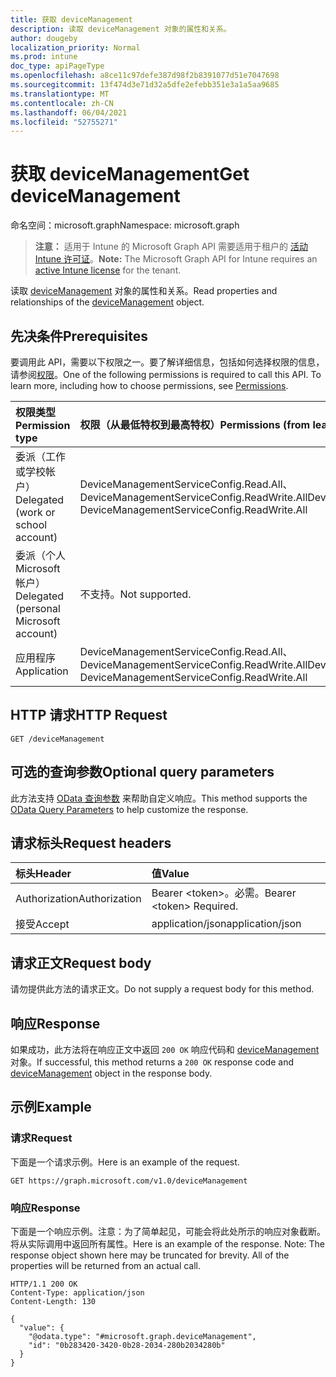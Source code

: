 ```yaml
---
title: 获取 deviceManagement
description: 读取 deviceManagement 对象的属性和关系。
author: dougeby
localization_priority: Normal
ms.prod: intune
doc_type: apiPageType
ms.openlocfilehash: a8ce11c97defe387d98f2b8391077d51e7047698
ms.sourcegitcommit: 13f474d3e71d32a5dfe2efebb351e3a1a5aa9685
ms.translationtype: MT
ms.contentlocale: zh-CN
ms.lasthandoff: 06/04/2021
ms.locfileid: "52755271"
---
```

# <a name="get-devicemanagement"></a><span data-ttu-id="d16ac-103">获取 deviceManagement</span><span class="sxs-lookup"><span data-stu-id="d16ac-103">Get deviceManagement</span></span>

<span data-ttu-id="d16ac-104">命名空间：microsoft.graph</span><span class="sxs-lookup"><span data-stu-id="d16ac-104">Namespace: microsoft.graph</span></span>

> <span data-ttu-id="d16ac-105">**注意：** 适用于 Intune 的 Microsoft Graph API 需要适用于租户的 [活动 Intune 许可证](https://go.microsoft.com/fwlink/?linkid=839381)。</span><span class="sxs-lookup"><span data-stu-id="d16ac-105">**Note:** The Microsoft Graph API for Intune requires an [active Intune license](https://go.microsoft.com/fwlink/?linkid=839381) for the tenant.</span></span>

<span data-ttu-id="d16ac-106">读取 [deviceManagement](../resources/intune-notification-devicemanagement.md) 对象的属性和关系。</span><span class="sxs-lookup"><span data-stu-id="d16ac-106">Read properties and relationships of the [deviceManagement](../resources/intune-notification-devicemanagement.md) object.</span></span>

## <a name="prerequisites"></a><span data-ttu-id="d16ac-107">先决条件</span><span class="sxs-lookup"><span data-stu-id="d16ac-107">Prerequisites</span></span>
<span data-ttu-id="d16ac-p101">要调用此 API，需要以下权限之一。要了解详细信息，包括如何选择权限的信息，请参阅[权限](/graph/permissions-reference)。</span><span class="sxs-lookup"><span data-stu-id="d16ac-p101">One of the following permissions is required to call this API. To learn more, including how to choose permissions, see [Permissions](/graph/permissions-reference).</span></span>

|<span data-ttu-id="d16ac-110">权限类型</span><span class="sxs-lookup"><span data-stu-id="d16ac-110">Permission type</span></span>|<span data-ttu-id="d16ac-111">权限（从最低特权到最高特权）</span><span class="sxs-lookup"><span data-stu-id="d16ac-111">Permissions (from least to most privileged)</span></span>|
|:---|:---|
|<span data-ttu-id="d16ac-112">委派（工作或学校帐户）</span><span class="sxs-lookup"><span data-stu-id="d16ac-112">Delegated (work or school account)</span></span>|<span data-ttu-id="d16ac-113">DeviceManagementServiceConfig.Read.All、DeviceManagementServiceConfig.ReadWrite.All</span><span class="sxs-lookup"><span data-stu-id="d16ac-113">DeviceManagementServiceConfig.Read.All, DeviceManagementServiceConfig.ReadWrite.All</span></span>|
|<span data-ttu-id="d16ac-114">委派（个人 Microsoft 帐户）</span><span class="sxs-lookup"><span data-stu-id="d16ac-114">Delegated (personal Microsoft account)</span></span>|<span data-ttu-id="d16ac-115">不支持。</span><span class="sxs-lookup"><span data-stu-id="d16ac-115">Not supported.</span></span>|
|<span data-ttu-id="d16ac-116">应用程序</span><span class="sxs-lookup"><span data-stu-id="d16ac-116">Application</span></span>|<span data-ttu-id="d16ac-117">DeviceManagementServiceConfig.Read.All、DeviceManagementServiceConfig.ReadWrite.All</span><span class="sxs-lookup"><span data-stu-id="d16ac-117">DeviceManagementServiceConfig.Read.All, DeviceManagementServiceConfig.ReadWrite.All</span></span>|

## <a name="http-request"></a><span data-ttu-id="d16ac-118">HTTP 请求</span><span class="sxs-lookup"><span data-stu-id="d16ac-118">HTTP Request</span></span>
<!-- {
  "blockType": "ignored"
}
-->
``` http
GET /deviceManagement
```

## <a name="optional-query-parameters"></a><span data-ttu-id="d16ac-119">可选的查询参数</span><span class="sxs-lookup"><span data-stu-id="d16ac-119">Optional query parameters</span></span>
<span data-ttu-id="d16ac-120">此方法支持 [OData 查询参数](/graph/query-parameters) 来帮助自定义响应。</span><span class="sxs-lookup"><span data-stu-id="d16ac-120">This method supports the [OData Query Parameters](/graph/query-parameters) to help customize the response.</span></span>

## <a name="request-headers"></a><span data-ttu-id="d16ac-121">请求标头</span><span class="sxs-lookup"><span data-stu-id="d16ac-121">Request headers</span></span>
|<span data-ttu-id="d16ac-122">标头</span><span class="sxs-lookup"><span data-stu-id="d16ac-122">Header</span></span>|<span data-ttu-id="d16ac-123">值</span><span class="sxs-lookup"><span data-stu-id="d16ac-123">Value</span></span>|
|:---|:---|
|<span data-ttu-id="d16ac-124">Authorization</span><span class="sxs-lookup"><span data-stu-id="d16ac-124">Authorization</span></span>|<span data-ttu-id="d16ac-125">Bearer &lt;token&gt;。必需。</span><span class="sxs-lookup"><span data-stu-id="d16ac-125">Bearer &lt;token&gt; Required.</span></span>|
|<span data-ttu-id="d16ac-126">接受</span><span class="sxs-lookup"><span data-stu-id="d16ac-126">Accept</span></span>|<span data-ttu-id="d16ac-127">application/json</span><span class="sxs-lookup"><span data-stu-id="d16ac-127">application/json</span></span>|

## <a name="request-body"></a><span data-ttu-id="d16ac-128">请求正文</span><span class="sxs-lookup"><span data-stu-id="d16ac-128">Request body</span></span>
<span data-ttu-id="d16ac-129">请勿提供此方法的请求正文。</span><span class="sxs-lookup"><span data-stu-id="d16ac-129">Do not supply a request body for this method.</span></span>

## <a name="response"></a><span data-ttu-id="d16ac-130">响应</span><span class="sxs-lookup"><span data-stu-id="d16ac-130">Response</span></span>
<span data-ttu-id="d16ac-131">如果成功，此方法将在响应正文中返回 `200 OK` 响应代码和 [deviceManagement](../resources/intune-notification-devicemanagement.md) 对象。</span><span class="sxs-lookup"><span data-stu-id="d16ac-131">If successful, this method returns a `200 OK` response code and [deviceManagement](../resources/intune-notification-devicemanagement.md) object in the response body.</span></span>

## <a name="example"></a><span data-ttu-id="d16ac-132">示例</span><span class="sxs-lookup"><span data-stu-id="d16ac-132">Example</span></span>

### <a name="request"></a><span data-ttu-id="d16ac-133">请求</span><span class="sxs-lookup"><span data-stu-id="d16ac-133">Request</span></span>
<span data-ttu-id="d16ac-134">下面是一个请求示例。</span><span class="sxs-lookup"><span data-stu-id="d16ac-134">Here is an example of the request.</span></span>
``` http
GET https://graph.microsoft.com/v1.0/deviceManagement
```

### <a name="response"></a><span data-ttu-id="d16ac-135">响应</span><span class="sxs-lookup"><span data-stu-id="d16ac-135">Response</span></span>
<span data-ttu-id="d16ac-p102">下面是一个响应示例。注意：为了简单起见，可能会将此处所示的响应对象截断。将从实际调用中返回所有属性。</span><span class="sxs-lookup"><span data-stu-id="d16ac-p102">Here is an example of the response. Note: The response object shown here may be truncated for brevity. All of the properties will be returned from an actual call.</span></span>
``` http
HTTP/1.1 200 OK
Content-Type: application/json
Content-Length: 130

{
  "value": {
    "@odata.type": "#microsoft.graph.deviceManagement",
    "id": "0b283420-3420-0b28-2034-280b2034280b"
  }
}
```




